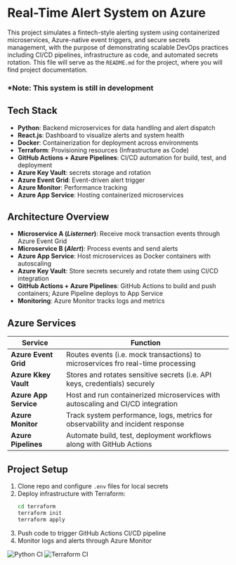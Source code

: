 # Real-Time Alert System on Azure

This project simulates a fintech-style alerting system using containerized microservices, Azure-native event triggers, and secure secrets management, with the purpose of demonstrating scalable DevOps practices including CI/CD pipelines, infrastructure as code, and automated secrets rotation. This file will serve as the `README.md` for the project, where you will find project documentation.
### *Note: This system is still in development

## Tech Stack
- **Python**: Backend microservices for data handling and alert dispatch
- **React.js**: Dashboard to visualize alerts and system health
- **Docker**: Containerization for deployment across environments
- **Terraform**: Provisioning resources (Infrastructure as Code)
- **GitHub Actions + Azure Pipelines**: CI/CD automation for build, test, and deployment
- **Azure Key Vault**: secrets storage and rotation
- **Azure Event Grid**: Event-driven alert trigger
- **Azure Monitor**: Performance tracking
- **Azure App Service**: Hosting containerized microservices


## Architecture Overview
- **Microservice A (*Listerner*)**: Receive mock transaction events through Azure Event Grid
- **Microservice B (*Alert*)**: Process events and send alerts
- **Azure App Service**: Host microservices as Docker containers with autoscaling
- **Azure Key Vault**: Store secrets securely and rotate them using CI/CD integration
- **GitHub Actions + Azure Pipelines**: GitHub Actions to build and push containers; Azure Pipeline deploys to App Service
- **Monitoring**: Azure Monitor tracks logs and metrics

## Azure Services
| Service                     |  Function                                                |
|-----------------------------|----------------------------------------------------------|
| **Azure Event Grid**        | Routes events (i.e. mock transactions) to microservices fro real-time processing  |
| **Azure Kkey Vault**        | Stores and rotates sensitive secrets (i.e. API keys, credentials) securely  |
| **Azure App Service**       | Host and run containerized microservices with autoscaling and CI/CD integration |
| **Azure Monitor**           | Track system performance, logs, metrics for observability and incident response  |
| **Azure Pipelines**         | Automate build, test, deployment workflows along with GitHub Actions  |


## Project Setup
1. Clone repo and configure `.env` files for local secrets
2. Deploy infrastructure with Terraform:
    ```bash
    cd terraform
    terraform init
    terraform apply
3. Push code to trigger GitHub Actions CI/CD pipeline
4. Monitor logs and alerts through Azure Monitor

![Python CI](https://github.com/medd1999/alert-system-azure/actions/workflows/python.yml/badge.svg)
![Terraform CI](https://github.com/medd1999/alert-system-azure/actions/workflows/terraform.yml/badge.svg)
